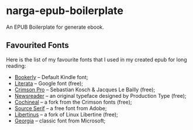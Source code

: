 # narga-epub-boilerplate
An EPUB Boilerplate for generate ebook. 

## Favourited Fonts

Here is the list of my favourite fonts that I used in my created epub for long reading:

- [Bookerly](https://en.wikipedia.org/wiki/Bookerly) – Default Kindle font;
- [Literata](https://github.com/googlefonts/literata) – Google font (free);
- [Crimson Pro](https://fontsarena.com/crimson-pro-by-sebastian-kosch-jacques-le-bailly/) – Sebastian Kosch & Jacques Le Bailly (free);
- [Newsreader](https://github.com/productiontype/Newsreader) – an original typeface designed by Production Type (free);
- [Cochineal](https://ctan.org/pkg/cochineal) – a fork from the Crimson fonts (free);
- [Source Serif](https://github.com/adobe-fonts/source-serif) – a free font from Adobe;
- [Libertinus](https://github.com/alerque/libertinus) – a fork of Linux Libertine (free);
- [Georgia](https://docs.microsoft.com/typography/font-list/georgia) – classic font from Microsoft;
